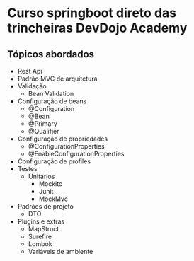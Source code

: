 # Curso springboot direto das trincheiras DevDojo Academy #

## Tópicos abordados ##

- Rest Api
- Padrão MVC de arquitetura
- Validação
  - Bean Validation
- Configuração de beans
  - @Configuration
  - @Bean
  - @Primary
  - @Qualifier
- Configuração de propriedades
  - @ConfigurationProperties
  - @EnableConfigurationProperties
- Configuração de profiles
- Testes
  - Unitários
    - Mockito
    - Junit
    - MockMvc
- Padrões de projeto
    - DTO
- Plugins e extras
  - MapStruct
  - Surefire
  - Lombok
  - Variáveis de ambiente



